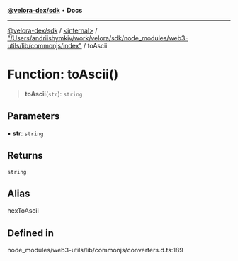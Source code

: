 [**@velora-dex/sdk**](../../../../README.md) • **Docs**

***

[@velora-dex/sdk](../../../../globals.md) / [\<internal\>](../../../README.md) / ["/Users/andriishymkiv/work/velora/sdk/node\_modules/web3-utils/lib/commonjs/index"](../README.md) / toAscii

# Function: toAscii()

> **toAscii**(`str`): `string`

## Parameters

• **str**: `string`

## Returns

`string`

## Alias

hexToAscii

## Defined in

node\_modules/web3-utils/lib/commonjs/converters.d.ts:189
